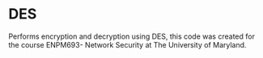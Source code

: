 # DES
Performs encryption and decryption using DES, this code was created for the course ENPM693- Network Security at The University of Maryland. 
